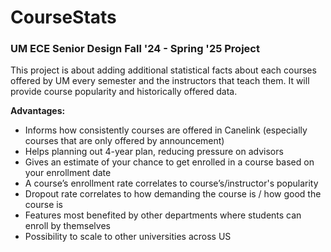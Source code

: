 # CourseStats

### UM ECE Senior Design Fall '24 - Spring '25 Project

This project is about adding additional statistical facts about each courses offered by UM every semester and the instructors that teach them. It will provide course popularity and historically offered data.

**Advantages:**
- Informs how consistently courses are offered in Canelink (especially courses that are only offered by announcement)
- Helps planning out 4-year plan, reducing pressure on advisors
- Gives an estimate of your chance to get enrolled in a course based on your enrollment date
- A course’s enrollment rate correlates to course’s/instructor's popularity
- Dropout rate correlates to how demanding the course is / how good the course is
- Features most benefited by other departments where students can enroll by themselves
- Possibility to scale to other universities across US
